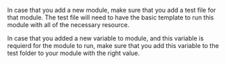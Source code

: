 In case that you add a new module, make sure that you add a test file for that module.
The test file will need to have the basic template to run this module with all of the necessary resource.

In case that you added a new variable to module, and this variable is requierd for the module to run, make sure that you add this variable to the test folder to your module with the right value. 


